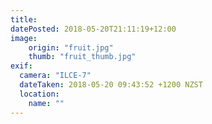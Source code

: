 ```yaml
---
title: 
datePosted: 2018-05-20T21:11:19+12:00
image: 
    origin: "fruit.jpg"
    thumb: "fruit_thumb.jpg"
exif:
  camera: "ILCE-7"
  dateTaken: 2018-05-20 09:43:52 +1200 NZST
  location:
    name: ""
---
```



	